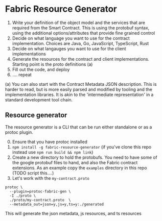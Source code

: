 # Fabric Resource Generator


1) Write your definition of the object model and the services that are required from the Smart Contract. This is using the protobuf syntax, using the additional options/attributes that provide fine grained control
2) Decide on what language you want to use for the contract implementation. Choices are  Java, Go, JavaScript, TypeScript, Rust
3) Decide on what langauges you want to use for the client implementations
4) Generate the resources for the contract and client implementations. Starting point is the proto definitions (a)
5) Fill out the code, and deploy
6) .... repeat

(a) You can also start with the Contract Metadata JSON description. This is harder to read, but is more easily parsed and modified by tooling and the implementation libraries. It is akin to the 'intermediate representation' in a standard development tool chain. 

## Resource generator

The resource generator is a CLI that can be run either standalone or as a protoc plugin. 

0) Ensure that you have protoc installed
1) `npm install -g fabric-resource-generator` (if you've clone this repo instead use `npm run build && npm link`)
2) Create a new directory to hold the protobufs. You need to have some of the google protobuf files to hand, and also the Fabric contract extensions.
As an example copy the `examples` directory in this repo (TODO script this....)
3) Let's work with the `my-contract.proto`

```
protoc \
  --plugin=protoc-fabric-gen \
  -I ./proto \
  ./proto/my-contract.proto  \
  --metadata_out=json=y,js=y,ts=y:./generated 
```
This will generate the json metadata, js resources, and ts resources